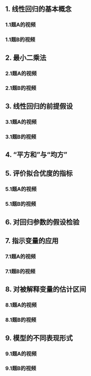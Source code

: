 

## 1. 线性回归的基本概念
### 1.1题A的视频
### 1.1题B的视频
## 2. 最小二乘法
### 2.1题A的视频
### 2.1题B的视频
## 3. 线性回归的前提假设
### 3.1题A的视频
### 3.1题B的视频
## 4. “平方和”与“均方”

## 5. 评价拟合优度的指标
### 5.1题A的视频
### 5.1题B的视频
## 6. 对回归参数的假设检验
## 7. 指示变量的应用
### 7.1题A的视频
### 7.1题B的视频
## 8. 对被解释变量的估计区间
### 8.1题A的视频
### 8.1题B的视频
## 9. 模型的不同表现形式
### 9.1题A的视频
### 9.1题B的视频